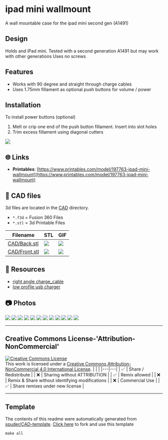 
# ipad mini wallmount
A wall mountable case for the ipad mini second gen (A1491)

## Design

Holds and iPad mini. Tested with a second generation A1491 but may work with other generations
Uses no screws

## Features

- Works with 90 degree and straight through charge cables
- Uses 1.75mm fillament as optional push buttons for volume / power


## Installation

To install power buttons (optional)

1. Melt or crip one end of the push button fillament. Insert into slot holes
2. Trim excess fillament using diagonal cutters

![](https://youtube.com/shorts/N_vZxDSdMrI?feature=share)



## :globe_with_meridians: Links



- **Printables**: [https://www.printables.com/model/197763-ipad-mini-wallmount](https://www.printables.com/model/197763-ipad-mini-wallmount)

## :triangular_ruler: CAD files

3d files are located in the [CAD](./CAD) directory.
- `*.f3d` = Fusion 360 Files
- `*.stl` = 3d Printable Files

| Filename | STL | GIF | 
| --- | --- | --- | 
| [CAD/Back.stl](./CAD%2FBack.stl) | ![](./CAD%2FBack.png) | ![](./CAD%2FBack.gif) | 
| [CAD/Front.stl](./CAD%2FFront.stl) | ![](./CAD%2FFront.png) | ![](./CAD%2FFront.gif) | 


## :notebook: Resources
- [right angle charge_cable](https://www.amazon.com/gp/product/B07H4NSHS4/ref=ppx_yo_dt_b_asin_title_o03_s00?ie=UTF8&psc=1)
- [low profile usb charger](https://www.amazon.com/gp/product/B08ZXBSXD5/ref=ppx_yo_dt_b_asin_title_o06_s01?ie=UTF8&th=1)

## :camera: Photos
![](photos%2FIMG_3189.jpeg)
![](photos%2FIMG_3190.jpeg)
![](photos%2FIMG_3191.jpeg)
![](photos%2FIMG_3193.jpeg)
![](photos%2FIMG_3198.jpeg)
![](photos%2FIMG_3199.jpeg)
![](photos%2FIMG_3203.jpeg)
![](photos%2FWall_Mount_2022-Apr-29_06-11-04AM-000_CustomizedView9112022479.png)
![](photos%2FWall_Mount_2022-Apr-29_06-12-04AM-000_CustomizedView337308527.png)
![](photos%2FWall_Mount_2022-Apr-29_06-12-41AM-000_CustomizedView13415297563.png)
![](photos%2FWall_Mount_2022-Apr-29_06-14-37AM-000_CustomizedView1684544157.png)
![](photos%2Fcropped)

---


## Creative Commons License-'Attribution-NonCommercial'
<a rel="license" href="http://creativecommons.org/licenses/by-nc/4.0/"><img alt="Creative Commons License" style="border-width:0" src="https://i.creativecommons.org/l/by-nc/4.0/88x31.png" /></a><br />This work is licensed under a <a rel="license" href="http://creativecommons.org/licenses/by-nc/4.0/">Creative Commons Attribution-NonCommercial 4.0 International License</a>.
|  |  | 
|---|---|
| :white_check_mark: | Share / Redistribute | 
| :x: | Sharing without ATTRIBUTION |
| :white_check_mark: | Remix allowed | 
| :x: | Remix & Share without identifying modifications |
| :x: | Commercial Use | 
| :white_check_mark: | Share remixes under new license | 


---
## Template
The contents of this readme were automatically generated from [spuder/CAD-template](https://github.com/spuder/CAD-template). 
[Click here](https://github.com/spuder/CAD-template/generate) to fork and use this template

```
make all
```